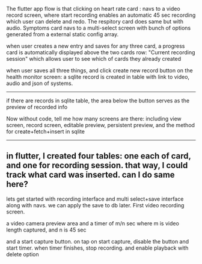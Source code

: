 The flutter app flow is that
clicking on heart rate card : navs to a video record screen, where start recording enables an automatic 45 sec recording which user can delete and redo.
The respitory card does same but with audio.
Symptoms card navs to a multi-select screen with bunch of options generated from a external static config array.

when user creates a new entry and saves for any three card, a progress card is automatically displayed above the two cards row: "Current recording session" which allows user to see which of cards they already created

when user saves all three things, and click create new record button on the health monitor screen: a sqlite record is created in table with link to video, audio and json of systems.

---
if there are records in sqlite table, the area below the button serves as the preview of recorded info

Now without code, tell me how many screens are  there: including view screen, record screen, editable preview, persistent preview, and the method for create+fetch+insert in sqlite

----
in flutter, I created four tables: one each of card, and one for recording session. that way, I could track what card was inserted. can I do same here?
---

lets get started with recording interface and multi select+save interface along with navs. we can apply the save to db later.
First video recording screen.

a video camera preview area
and a timer of m/n sec where m is video length captured, and n is 45 sec

and a start capture button.
on tap on start capture, disable the button and start timer. when timer finishes, stop recording. and enable playback with delete option